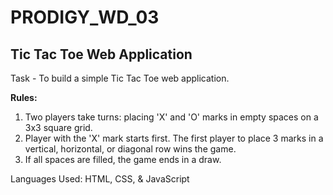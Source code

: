 # PRODIGY_WD_03

## Tic Tac Toe Web Application

Task - To build a simple Tic Tac Toe web application.

**Rules:**
  1. Two players take turns: placing 'X' and 'O' marks in empty spaces on a 3x3 square grid.
  2. Player with the 'X' mark starts first. The first player to place 3 marks in a vertical, horizontal, or diagonal row wins the game.
  3. If all spaces are filled, the game ends in a draw.
   
Languages Used: HTML, CSS, & JavaScript

